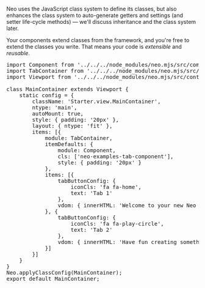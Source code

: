 Neo uses the JavaScript class system to define its classes, but also enhances
the class system to auto-generate getters and settings (and setter life-cycle
methods) &mdash; we'll discuss inheritance and the class system later.

Your components extend classes from the framework, 
and you're free to extend the classes you write. That means your code is 
_extensible_ and _reusable_.

<pre class="runnable text readonly">
import Component from '../../../node_modules/neo.mjs/src/component/Base.mjs';
import TabContainer from '../../../node_modules/neo.mjs/src/tab/Container.mjs';
import Viewport from '../../../node_modules/neo.mjs/src/container/Viewport.mjs';

class MainContainer extends Viewport {
    static config = {
        className: 'Starter.view.MainContainer',
        ntype: 'main',
        autoMount: true,
        style: { padding: '20px' },
        layout: { ntype: 'fit' },
        items: [{
            module: TabContainer,
            itemDefaults: {
                module: Component,
                cls: ['neo-examples-tab-component'],
                style: { padding: '20px' }
            },
            items: [{
                tabButtonConfig: {
                    iconCls: 'fa fa-home',
                    text: 'Tab 1'
                },
                vdom: { innerHTML: 'Welcome to your new Neo App.' }
            }, {
                tabButtonConfig: {
                    iconCls: 'fa fa-play-circle',
                    text: 'Tab 2'
                },
                vdom: { innerHTML: 'Have fun creating something awesome!' }
            }]
        }]
    }
}
Neo.applyClassConfig(MainContainer);
export default MainContainer;
</pre>